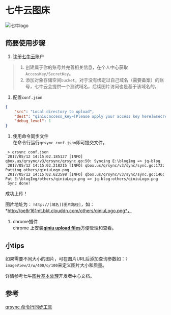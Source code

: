 # 七牛云图床

![七牛logo](http://oe8r161mt.bkt.clouddn.com/others/qiniuLogo.png?imageView/2/w/400/q/100)

## 简要使用步骤

1. 注册[七牛云](https://www.qiniu.com/)账户
  > 1. 创建属于你的账号并完善相关信息，在个人中心获取	`AccessKey/SecretKey`。
  > 1. 添加对象存储空间`bucket`，对于没有绑定过自己域名（需要备案）的账号，七牛云会提供一个测试域名，后续图片访问也是基于该域名的。

1. 配置`conf.json`
  ```json
  {
      "src": "Local directory to upload",
      "dest": "qiniu:access_key=[Please apply your access key here]&secret_key=[Dont send your secret key to anyone]&bucket=[Bucket name on qiniu resource storage]",
      "debug_level": 1
  }
```

1. 使用命令同步文件
 <br>在命令行运行`qrsync conf.json`即可提交文件。
 ```
_> qrsync conf.json
  2017/05/12 14:15:02.185127 [INFO] qbox.us/qrsync/v3/qrsync/qrsync.go:50: Syncing E:\blogImg => jq-blog
  2017/05/12 14:15:02.218215 [INFO] qbox.us/qrsync/v3/sync/sync.go:172: Putting others/qiniuLogo.png
  2017/05/12 14:15:02.623598 [INFO] qbox.us/qrsync/v3/sync/sync.go:146: Put E:\blogImg/others/qiniuLogo.png => jq-blog:others/qiniuLogo.png
  Sync done!
 ```
 成功上传！

 图片地址为：
  `http://[域名][图片路径]`，如：<br>
 *http://oe8r161mt.bkt.clouddn.com/others/qiniuLogo.png*，

1. chrome插件
 <br>chrome 上安装[**qiniu upload files**](https://chrome.google.com/webstore/detail/qiniu-upload-files/emmfkgdgapbjphdolealbojmcmnphdcc?utm_source=chrome-app-launcher-info-dialog)方便管理和查看。


## 小tips

  如果需要不同大小的图片，可在图片URL后添加查询参数如：`?imageView/2/w/400/q/100`来定义图片大小和质量。

  详情参考七牛[图片基本处理](https://developer.qiniu.com/dora/manual/1279/basic-processing-images-imageview2)开发者中心文档。

## 参考

[qrsync 命令行同步工具 ](http://docs.qiniu.com/tools/v6/qrsync.html)
